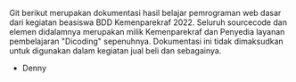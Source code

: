 Git berikut merupakan dokumentasi hasil belajar pemrograman web dasar dari kegiatan beasiswa BDD Kemenparekraf 2022. Seluruh sourcecode dan elemen didalamnya merupakan milik Kemenparekraf dan Penyedia layanan pembelajaran "Dicoding" sepenuhnya. Dokumentasi ini tidak dimaksudkan untuk digunakan dalam kegiatan jual beli dan sebagainya.

- Denny